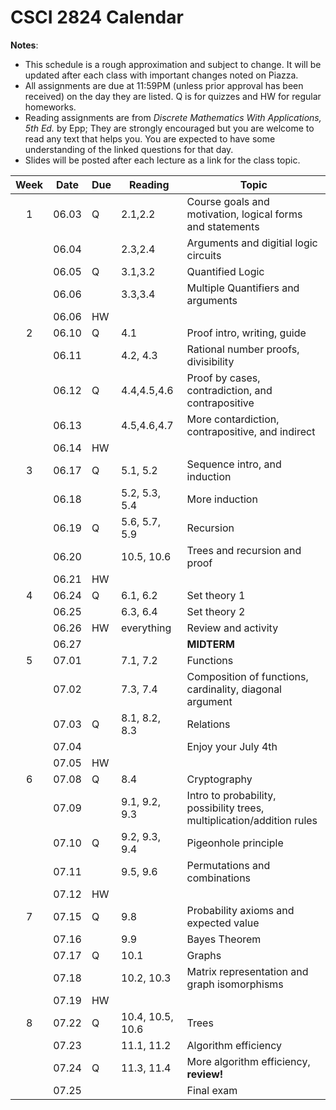 # CSCI 2824 Calendar

**Notes**:
- This schedule is a rough approximation and subject to change. It will be updated after each class with important changes noted on Piazza. 
- All assignments are due at 11:59PM (unless prior approval has been received) on the day they are listed. Q is for quizzes and HW for regular homeworks.
- Reading assignments are from _Discrete Mathematics With Applications, 5th Ed._ by Epp; They are strongly encouraged but you are welcome to read any text that helps you. You are expected to have some understanding of the linked questions for that day. 
- Slides will be posted after each lecture as a link for the class topic. 

| Week   | Date         | Due |Reading        |                   Topic             	    | 
|:------:|:------------:| ---|----------------| ------------------------------------------|
| 1      | 06.03        | Q  |2.1,2.2         | Course goals and motivation, logical forms and statements    |
|        | 06.04        |    |2.3,2.4         | Arguments and digitial logic circuits					  | 
|        | 06.05        | Q  |3.1,3.2         | Quantified Logic      |
|        | 06.06        |    |3.3,3.4         | Multiple Quantifiers and arguments                  |
|        | 06.06        | HW |                | |
| 2      | 06.10        | Q  |4.1             | Proof intro, writing, guide              |	
|        | 06.11        |    |4.2, 4.3        | Rational number proofs, divisibility	      |
|        | 06.12        | Q  |4.4,4.5,4.6     | Proof by cases, contradiction, and contrapositive        |	
|        | 06.13        |    |4.5,4.6,4.7     | More contardiction, contrapositive, and indirect               |
|        | 06.14        | HW |                | |
|  3     | 06.17        | Q  |5.1, 5.2        | Sequence intro, and induction          |
|        | 06.18        |    |5.2, 5.3, 5.4   | More induction      |	
|        | 06.19        | Q  |5.6, 5.7, 5.9   |	Recursion     |
|        | 06.20        |    |10.5, 10.6      | Trees and recursion and proof	  |	
|        | 06.21        | HW |                | |
| 4      | 06.24        | Q  |6.1, 6.2        |	Set theory 1		  |
|        | 06.25        |    |6.3, 6.4        | Set theory 2	  		  |	
|        | 06.26        | HW |everything      | Review and activity		  		  |	
|        | 06.27        |    |                | **MIDTERM**        |
| 5      | 07.01        |    |7.1, 7.2        | Functions     |
|        | 07.02        |    |7.3, 7.4        | Composition of functions, cardinality, diagonal argument  |	
|        | 07.03        | Q  |8.1, 8.2, 8.3   | Relations         |	
|        | 07.04        |    |                | Enjoy your July 4th				  |	
|        | 07.05        | HW |                | |
| 6      | 07.08        | Q  |8.4             | Cryptography            |	
|        | 07.09        |    |9.1, 9.2, 9.3   | Intro to probability, possibility trees, multiplication/addition rules   |	
|        | 07.10        | Q  |9.2, 9.3, 9.4   | Pigeonhole principle 			  |	
|        | 07.11        |    |9.5, 9.6        | Permutations and combinations                          |	
|        | 07.12        | HW |                | |
| 7      | 07.15        | Q  |9.8             | Probability axioms and expected value                      |	
|        | 07.16        |    |9.9             | Bayes Theorem 			  	    |	
|        | 07.17        | Q  |10.1            | Graphs					  |	
|        | 07.18        |    |10.2, 10.3      | Matrix representation and graph isomorphisms                      |	
|        | 07.19        | HW |                | |
| 8      | 07.22        | Q  |10.4, 10.5, 10.6| Trees              |	
|        | 07.23        |    |11.1, 11.2   	  |  Algorithm efficiency      |	
|        | 07.24        | Q  |11.3, 11.4      |  More algorithm efficiency, **review!**                  |	
|        | 07.25        |    |                |	 Final exam      |	
